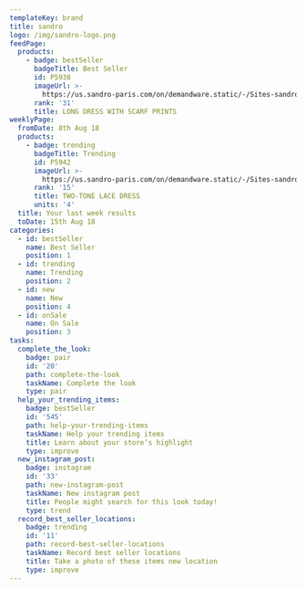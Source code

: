 ```yaml
---
templateKey: brand
title: sandro
logo: /img/sandro-logo.png
feedPage:
  products:
    - badge: bestSeller
      badgeTitle: Best Seller
      id: P5938
      imageUrl: >-
        https://us.sandro-paris.com/on/demandware.static/-/Sites-sandro-catalog-master-H13/default/dw4a9e7e37/images/h13/Sandro_R20260H-80_V_1.jpg
      rank: '31'
      title: LONG DRESS WITH SCARF PRINTS
weeklyPage:
  fromDate: 8th Aug 18
  products:
    - badge: trending
      badgeTitle: Trending
      id: P5942
      imageUrl: >-
        https://us.sandro-paris.com/on/demandware.static/-/Sites-sandro-catalog-master-H13/default/dw23479a57/images/h13/Sandro_R20209H-20_V_1.jpg
      rank: '15'
      title: TWO-TONE LACE DRESS
      units: '4'
  title: Your last week results
  toDate: 15th Aug 18
categories:
  - id: bestSeller
    name: Best Seller
    position: 1
  - id: trending
    name: Trending
    position: 2
  - id: new
    name: New
    position: 4
  - id: onSale
    name: On Sale
    position: 3
tasks:
  complete_the_look:
    badge: pair
    id: '20'
    path: complete-the-look
    taskName: Complete the look
    type: pair
  help_your_trending_items:
    badge: bestSeller
    id: '545'
    path: help-your-trending-items
    taskName: Help your trending items
    title: Learn about your store’s highlight
    type: improve
  new_instagram_post:
    badge: instagram
    id: '33'
    path: new-instagram-post
    taskName: New instagram post
    title: People might search for this look today!
    type: trend
  record_best_seller_locations:
    badge: trending
    id: '11'
    path: record-best-seller-locations
    taskName: Record best seller locations
    title: Take a photo of these items new location
    type: improve
---
```


